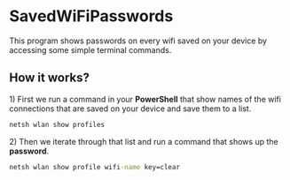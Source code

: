 # SavedWiFiPasswords
This program shows passwords on every wifi saved on your device by accessing some simple terminal commands.

<h2>How it works?</h2>

1\) First we run a command in your **PowerShell** that show names of the wifi connections that are saved on your device and save them to a list.
```cmd
netsh wlan show profiles
```
2\) Then we iterate through that list and run a command that shows up the **password**.
```cmd
netsh wlan show profile wifi-name key=clear
```
